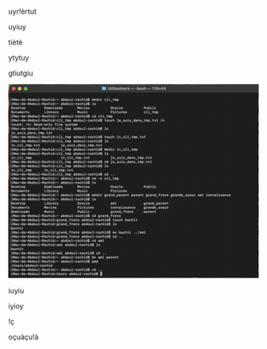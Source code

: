 uyr!èrtut

uyiuy

tiètè

ytytuy

gtiutgiu


![uèrèt](../Exercice1.png)

iuyiu


iyioy


!ç


oçuàçu!à

